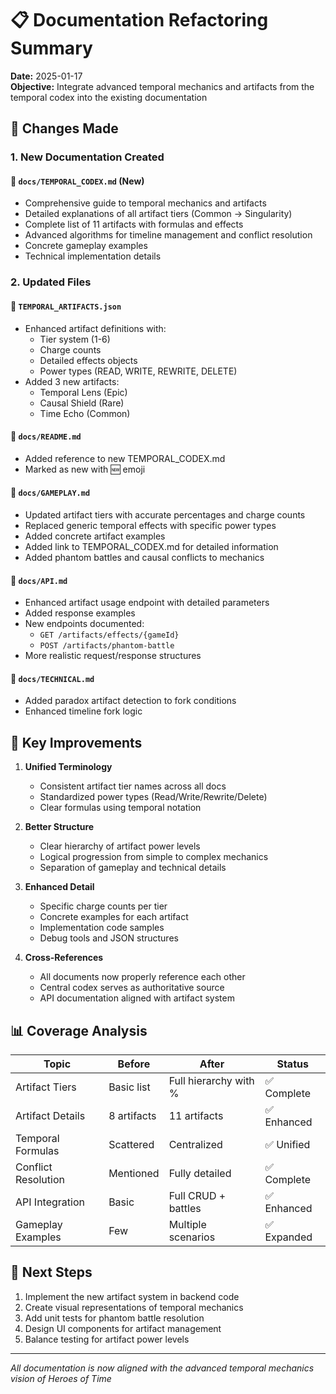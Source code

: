 # 📋 Documentation Refactoring Summary

**Date:** 2025-01-17  
**Objective:** Integrate advanced temporal mechanics and artifacts from the temporal codex into the existing documentation

## 🔄 Changes Made

### 1. **New Documentation Created**

#### 📄 `docs/TEMPORAL_CODEX.md` (New)
- Comprehensive guide to temporal mechanics and artifacts
- Detailed explanations of all artifact tiers (Common → Singularity)
- Complete list of 11 artifacts with formulas and effects
- Advanced algorithms for timeline management and conflict resolution
- Concrete gameplay examples
- Technical implementation details

### 2. **Updated Files**

#### 📄 `TEMPORAL_ARTIFACTS.json`
- Enhanced artifact definitions with:
  - Tier system (1-6)
  - Charge counts
  - Detailed effects objects
  - Power types (READ, WRITE, REWRITE, DELETE)
- Added 3 new artifacts:
  - Temporal Lens (Epic)
  - Causal Shield (Rare)
  - Time Echo (Common)

#### 📄 `docs/README.md`
- Added reference to new TEMPORAL_CODEX.md
- Marked as new with 🆕 emoji

#### 📄 `docs/GAMEPLAY.md`
- Updated artifact tiers with accurate percentages and charge counts
- Replaced generic temporal effects with specific power types
- Added concrete artifact examples
- Added link to TEMPORAL_CODEX.md for detailed information
- Added phantom battles and causal conflicts to mechanics

#### 📄 `docs/API.md`
- Enhanced artifact usage endpoint with detailed parameters
- Added response examples
- New endpoints documented:
  - `GET /artifacts/effects/{gameId}`
  - `POST /artifacts/phantom-battle`
- More realistic request/response structures

#### 📄 `docs/TECHNICAL.md`
- Added paradox artifact detection to fork conditions
- Enhanced timeline fork logic

## 🎯 Key Improvements

1. **Unified Terminology**
   - Consistent artifact tier names across all docs
   - Standardized power types (Read/Write/Rewrite/Delete)
   - Clear formulas using temporal notation

2. **Better Structure**
   - Clear hierarchy of artifact power levels
   - Logical progression from simple to complex mechanics
   - Separation of gameplay and technical details

3. **Enhanced Detail**
   - Specific charge counts per tier
   - Concrete examples for each artifact
   - Implementation code samples
   - Debug tools and JSON structures

4. **Cross-References**
   - All documents now properly reference each other
   - Central codex serves as authoritative source
   - API documentation aligned with artifact system

## 📊 Coverage Analysis

| Topic | Before | After | Status |
|-------|--------|-------|--------|
| Artifact Tiers | Basic list | Full hierarchy with % | ✅ Complete |
| Artifact Details | 8 artifacts | 11 artifacts | ✅ Enhanced |
| Temporal Formulas | Scattered | Centralized | ✅ Unified |
| Conflict Resolution | Mentioned | Fully detailed | ✅ Complete |
| API Integration | Basic | Full CRUD + battles | ✅ Enhanced |
| Gameplay Examples | Few | Multiple scenarios | ✅ Expanded |

## 🔮 Next Steps

1. Implement the new artifact system in backend code
2. Create visual representations of temporal mechanics
3. Add unit tests for phantom battle resolution
4. Design UI components for artifact management
5. Balance testing for artifact power levels

---

*All documentation is now aligned with the advanced temporal mechanics vision of Heroes of Time*